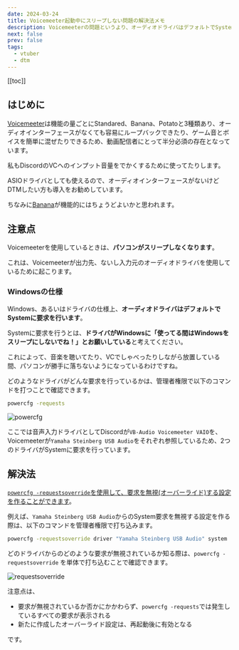 ```yaml
---
date: 2024-03-24
title: Voicemeeter起動中にスリープしない問題の解決法メモ
description: Voicemeeterの問題というより、オーディオドライバはデフォルトでSystemに要求を行うために起こる問題
next: false
prev: false
tags:
  - vtuber
  - dtm
---
```


[[toc]]

## はじめに

[Voicemeeter](https://vb-audio.com/Voicemeeter/)は機能の量ごとにStandared、Banana、Potatoと3種類あり、オーディオインターフェースがなくても容易にループバックできたり、ゲーム音とボイスを簡単に混ぜたりできるため、動画配信者にとって半分必須の存在となっています。

私もDiscordのVCへのインプット音量をでかくするために使ってたりします。

ASIOドライバとしても使えるので、オーディオインターフェースがないけどDTMしたい方も導入をお勧めしています。

ちなみに[Banana](https://vb-audio.com/Voicemeeter/banana.htm)が機能的にはちょうどよいかと思われます。

## 注意点

Voicemeeterを使用しているときは、**パソコンがスリープしなくなります**。

これは、Voicemeeterが出力先、ないし入力元のオーディオドライバを使用しているために起こります。

### Windowsの仕様

Windows、あるいはドライバの仕様上、**オーディオドライバはデフォルトでSystemに要求を行います**。

Systemに要求を行うとは、**ドライバがWindowsに「使ってる間はWindowsをスリープにしないでね！」とお願いしている**と考えてください。

これによって、音楽を聴いてたり、VCでしゃべったりしながら放置している間、パソコンが勝手に落ちないようになっているわけですね。

どのようなドライバがどんな要求を行っているかは、管理者権限で以下のコマンドを打つことで確認できます。

```bat
powercfg -requests
```
![powercfg](/posts/2024/powercfg.webp)

ここでは音声入力ドライバとしてDiscordが`VB-Audio Voicemeeter VAIO`を、Voicemeeterが`Yamaha Steinberg USB Audio`をそれぞれ参照しているため、2つのドライバがSystemに要求を行っています。

## 解決法

[`powercfg -requestsoverride`を使用して、要求を無視(オーバーライド)する設定を作ることができます](https://learn.microsoft.com/ja-jp/windows-hardware/design/device-experiences/powercfg-command-line-options#option_requestsoverride)。

例えば、`Yamaha Steinberg USB Audio`からのSystem要求を無視する設定を作る際は、以下のコマンドを管理者権限で打ち込みます。
```bat
powercfg -requestsoverride driver "Yamaha Steinberg USB Audio" system
```

どのドライバからのどのような要求が無視されているか知る際は、`powercfg -requestsoverride` を単体で打ち込むことで確認できます。

![requestsoverride](/posts/2024/requestsoverride.webp)

注意点は、

- 要求が無視されているか否かにかかわらず、`powercfg -requests`では発生しているすべての要求が表示される
- 新たに作成したオーバーライド設定は、再起動後に有効となる

です。